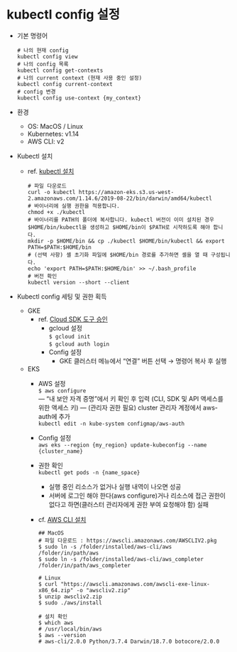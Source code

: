 # kubectl config 설정

- 기본 명령어
    ``` 
    # 나의 현재 config
    kubectl config view
    # 나의 config 목록
    kubectl config get-contexts
    # 나의 current context (현재 사용 중인 설정)
    kubectl config current-context
    # config 변경
    kubectl config use-context {my_context} 
    ```

- 환경
  - OS: MacOS / Linux
  - Kubernetes: v1.14
  - AWS CLI: v2

- Kubectl 설치
  - ref. [kubectl 설치](https://docs.aws.amazon.com/ko_kr/eks/latest/userguide/install-kubectl.html)
    ```
    # 파일 다운로드 
    curl -o kubectl https://amazon-eks.s3.us-west-2.amazonaws.com/1.14.6/2019-08-22/bin/darwin/amd64/kubectl
    # 바이너리에 실행 권한을 적용합니다. 
    chmod +x ./kubectl
    # 바이너리를 PATH의 폴더에 복사합니다. kubectl 버전이 이미 설치된 경우 $HOME/bin/kubectl을 생성하고 $HOME/bin이 $PATH로 시작하도록 해야 합니다.
    mkdir -p $HOME/bin && cp ./kubectl $HOME/bin/kubectl && export PATH=$PATH:$HOME/bin
    # (선택 사항) 셸 초기화 파일에 $HOME/bin 경로를 추가하면 셸을 열 때 구성됩니다.
    echo 'export PATH=$PATH:$HOME/bin' >> ~/.bash_profile
    # 버전 확인
    kubectl version --short --client
    ```

- Kubectl config 세팅 및 권한 획득
  - GKE
    - ref. [Cloud SDK 도구 승인](https://cloud.google.com/sdk/docs/authorizing?hl=ko)
        - gcloud 설정   
          `$ gcloud init`  
          `$ gcloud auth login`   
        - Config 설정
          - GKE 클러스터 메뉴에서 “연결” 버튼 선택 → 명령어 복사 후 실행
  - EKS
    - AWS 설정   
      `$ aws configure`   
        — “내 보안 자격 증명”에서 키 확인 후 입력 (CLI, SDK 및 API 액세스를 위한 액세스 키)
        — (관리자 권한 필요) cluster 관리자 계정에서 aws-auth에 추가   
            `kubectl edit -n kube-system configmap/aws-auth`

    - Config 설정   
      `aws eks --region {my_region} update-kubeconfig --name {cluster_name}`
    
    - 권한 확인   
      `kubectl get pods -n {name_space}`
        - 실행 중인 리소스가 없거나 실행 내역이 나오면 성공
        - 서버에 로그인 해야 한다(aws configure)거나 리소스에 접근 권한이 없다고 하면(클러스터 관리자에게 권한 부여 요청해야 함) 실패
      
    - cf. [AWS CLI 설치](https://docs.aws.amazon.com/ko_kr/cli/latest/userguide/install-cliv2.html)
        ```
        ## MacOS
        # 파일 다운로드 : https://awscli.amazonaws.com/AWSCLIV2.pkg
        $ sudo ln -s /folder/installed/aws-cli/aws /folder/in/path/aws
        $ sudo ln -s /folder/installed/aws-cli/aws_completer /folder/in/path/aws_completer
        
        # Linux
        $ curl "https://awscli.amazonaws.com/awscli-exe-linux-x86_64.zip" -o "awscliv2.zip"
        $ unzip awscliv2.zip
        $ sudo ./aws/install
        
        # 설치 확인
        $ which aws
        # /usr/local/bin/aws 
        $ aws --version
        # aws-cli/2.0.0 Python/3.7.4 Darwin/18.7.0 botocore/2.0.0
        ```


